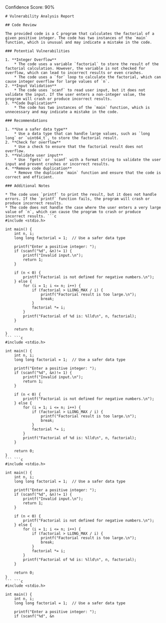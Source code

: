 Confidence Score: 90%

```
# Vulnerability Analysis Report

## Code Review

The provided code is a C program that calculates the factorial of a given positive integer. The code has two instances of the `main` function, which is unusual and may indicate a mistake in the code.

### Potential Vulnerabilities

1. **Integer Overflow**
	* The code uses a variable `factorial` to store the result of the factorial calculation. However, the variable is not checked for overflow, which can lead to incorrect results or even crashes.
	* The code uses a `for` loop to calculate the factorial, which can cause integer overflow for large values of `n`.
2. **Input Validation**
	* The code uses `scanf` to read user input, but it does not validate the input. If the user enters a non-integer value, the program will crash or produce incorrect results.
3. **Code Duplication**
	* The code has two instances of the `main` function, which is unnecessary and may indicate a mistake in the code.

### Recommendations

1. **Use a safer data type**
	* Use a data type that can handle large values, such as `long long` or `uint64_t`, to store the factorial result.
2. **Check for overflow**
	* Use a check to ensure that the factorial result does not overflow.
3. **Validate user input**
	* Use `fgets` or `scanf` with a format string to validate the user input and prevent crashes or incorrect results.
4. **Remove code duplication**
	* Remove the duplicate `main` function and ensure that the code is correct and efficient.

### Additional Notes

* The code uses `printf` to print the result, but it does not handle errors. If the `printf` function fails, the program will crash or produce incorrect results.
* The code does not handle the case where the user enters a very large value of `n`, which can cause the program to crash or produce incorrect results. ```c
#include <stdio.h>

int main() {
    int n, i;
    long long factorial = 1;  // Use a safer data type

    printf("Enter a positive integer: ");
    if (scanf("%d", &n)!= 1) {
        printf("Invalid input.\n");
        return 1;
    }

    if (n < 0) {
        printf("Factorial is not defined for negative numbers.\n");
    } else {
        for (i = 1; i <= n; i++) {
            if (factorial > LLONG_MAX / i) {
                printf("Factorial result is too large.\n");
                break;
            }
            factorial *= i;
        }
        printf("Factorial of %d is: %lld\n", n, factorial);
    }

    return 0;
}
``` ```c
#include <stdio.h>

int main() {
    int n, i;
    long long factorial = 1;  // Use a safer data type

    printf("Enter a positive integer: ");
    if (scanf("%d", &n)!= 1) {
        printf("Invalid input.\n");
        return 1;
    }

    if (n < 0) {
        printf("Factorial is not defined for negative numbers.\n");
    } else {
        for (i = 1; i <= n; i++) {
            if (factorial > LLONG_MAX / i) {
                printf("Factorial result is too large.\n");
                break;
            }
            factorial *= i;
        }
        printf("Factorial of %d is: %lld\n", n, factorial);
    }

    return 0;
}
``` ```c
#include <stdio.h>

int main() {
    int n, i;
    long long factorial = 1;  // Use a safer data type

    printf("Enter a positive integer: ");
    if (scanf("%d", &n)!= 1) {
        printf("Invalid input.\n");
        return 1;
    }

    if (n < 0) {
        printf("Factorial is not defined for negative numbers.\n");
    } else {
        for (i = 1; i <= n; i++) {
            if (factorial > LLONG_MAX / i) {
                printf("Factorial result is too large.\n");
                break;
            }
            factorial *= i;
        }
        printf("Factorial of %d is: %lld\n", n, factorial);
    }

    return 0;
}
``` ```c
#include <stdio.h>

int main() {
    int n, i;
    long long factorial = 1;  // Use a safer data type

    printf("Enter a positive integer: ");
    if (scanf("%d", &n